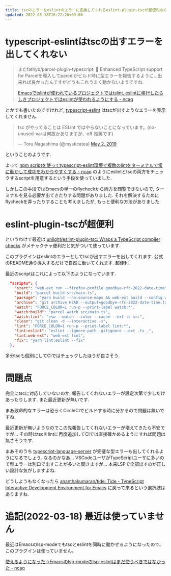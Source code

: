 ```yaml
---
title: tscのエラーをeslintのエラーに変換してくれるeslint-plugin-tscが超便利なので最近導入してます
updated: 2022-03-18T16:22:20+09:00
---
```


# typescript-eslintはtscの出すエラーを出してくれない

> またfathyb/parcel-plugin-typescript: 🚨 Enhanced TypeScript support for Parcelを導入してparcelがビルド時に型エラーを報告するように…出来れば良かったんですがどうもこれうまく動かないようですね.
>
> [Emacsでtslintが使われているプロジェクトではtslint, eslintに移行したらしきプロジェクトではeslintが使われるようにする - ncaq](https://www.ncaq.net/2019/04/27/18/47/38/)

とかでも書いたのですけれど,
[typescript-eslint](https://github.com/typescript-eslint/typescript-eslint)
はtscが出すようなエラーを表示してくれません.

<blockquote class="twitter-tweet"><p lang="ja" dir="ltr">tsc がやってることは ESLint ではやらないことになっています。(no-unused-varは何故かありますが、off 推奨です)</p>&mdash; Toru Nagashima (@mysticatea) <a href="https://twitter.com/mysticatea/status/1123971275427328001?ref_src=twsrc%5Etfw">May 2, 2019</a></blockquote>

ということのようです.

よって
[npm scriptを使ってtypescript-eslint環境で複数のlintをターミナルで常に動かして成功をわかりやすくする - ncaq](https://www.ncaq.net/2019/05/31/13/26/16/)
のようにeslintとtscの両方をチェックするscriptを用意するという手段を使っていました.

しかしこの手段ではEmacsの単一のflycheckから両方を閲覧できないので,
ターミナルを見る必要が出てきたりする問題がありました.
それを解決するためにflycheckを弄ったりすることも考えましたが,
もっと便利な方法がありました.

# eslint-plugin-tscが超便利

というわけで最近は
[unlight/eslint-plugin-tsc: Wraps a TypeScript compiler checks](https://github.com/unlight/eslint-plugin-tsc)
がメチャクチャ便利だと気がついて使っています.

このプラグインはeslintのエラーとしてtscが出すエラーを出してくれます.
公式のREADME通り導入するだけで自然に動いてくれます.
超便利.

最近のscriptはこれによって以下のようになっています.

~~~json
  "scripts": {
    "start": "web-ext run --firefox-profile goodbye-rfc-2822-date-time",
    "build": "parcel build src/main.ts",
    "package": "yarn build --no-source-maps && web-ext build --config web-ext-config.js && yarn archive",
    "archive": "git archive HEAD --output=goodbye-rfc-2822-date-time.tar.gz",
    "watch": "FORCE_COLOR=1 run-p --print-label watch:*",
    "watch:build": "parcel watch src/main.ts",
    "watch:lint": "esw --watch --color --cache --ext ts src",
    "clean": "git clean -d --interactive -x",
    "lint": "FORCE_COLOR=1 run-p --print-label lint:*",
    "lint:eslint": "eslint --ignore-path .gitignore --ext .ts .",
    "lint:web-ext": "web-ext lint",
    "fix": "yarn lint:eslint --fix"
  },
~~~

多分tscも個別にしてCIではチェックしたほうが良さそう.

# 問題点

完全にtscに対応していないのか,
報告してくれないエラーが設定次第で少しだけあったりします.
また最近更新が無いです.

まあ致命的なエラーは恐らくCircleCIでビルドする時に分かるので問題は無いですね.

最近更新が無いようなのでこの先報告してくれないエラーが増えてきたら不安ですが…
その時はtscをlintに再度追加してCIでは直接確かめるようにすれば問題は無さそうです.

まあそのうち
[typescript-language-server](https://github.com/theia-ide/typescript-language-server)
が完璧な型エラーも出してくれるようになるでしょう.
なるのかなあ…
VSCodeユーザがTypeScriptユーザに多いので型エラーは別口で出すことが多いと聞きますが…
本来LSPで全部出すのが正しい設計な気がしますよね.

どうしようもなくなったら
[ananthakumaran/tide: Tide - TypeScript Interactive Development Environment for Emacs](https://github.com/ananthakumaran/tide)
に戻って来るという選択肢はありますね.

# 追記(2022-03-18) 最近は使っていません

最近はEmacsのlsp-modeでもtscとeslintを同時に動かせるようになったので、
このプラグインは使っていません。

[使えるようになった→Emacsのlsp-modeのlsp-eslintはまだ使うべきではなかった - ncaq](https://www.ncaq.net/2020/10/14/20/41/39/)
